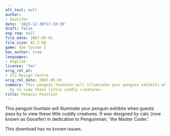 ```yaml
---
alt_text: null
author:
- Goosifer
date: '2023-12-30T17:10:39'
draft: false
exp_req: null
file_date: 2007-05-01
file_size: 82.3 KB
game: Zoo Tycoon 2
has_author: true
languages:
- English
license: 'Yes'
orig_rel_at:
- ZT2 Design Centre
orig_rel_date: 2007-05-03
summary: This penguin fountain will illuminate your penguin exhibits when guests pass
  by to view these little cuddly creatures.
title: Penguin Fountain
---
```

This penguin fountain will illuminate your penguin exhibits when guests pass by to view these little cuddly creatures. It was designed by catc (now known as Goosifer) in dedication to Penguinman, 'the Master Coder.'

This download has no known issues.